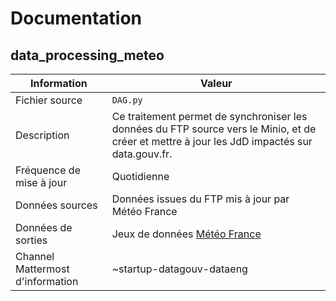 # Documentation

## data_processing_meteo

| Information | Valeur |
| -------- | -------- |
| Fichier source     | `DAG.py`     |
| Description | Ce traitement permet de synchroniser les données du FTP source vers le Minio, et de créer et mettre à jour les JdD impactés sur data.gouv.fr. |
| Fréquence de mise à jour | Quotidienne |
| Données sources | Données issues du FTP mis à jour par Météo France |
| Données de sorties | Jeux de données [Météo France](https://www.data.gouv.fr/fr/organizations/meteo-france/#/datasets) |
| Channel Mattermost d'information | ~startup-datagouv-dataeng |
